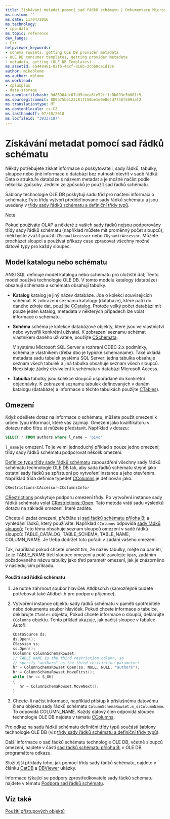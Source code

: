 ```yaml
---
title: Získávání metadat pomocí sad řádků schématu | Dokumentace Microsoftu
ms.custom: ''
ms.date: 11/04/2016
ms.technology:
- cpp-data
ms.topic: reference
dev_langs:
- C++
helpviewer_keywords:
- schema rowsets, getting OLE DB provider metadata
- OLE DB consumer templates, getting provider metadata
- metadata, getting (OLE DB Templates)
ms.assetid: 6b448461-82fb-4acf-816b-3cbb0ca1d186
author: mikeblome
ms.author: mblome
ms.workload:
- cplusplus
- data-storage
ms.openlocfilehash: 9d86984dc67dd5cbea6fe52ff1c8b099e5b061f5
ms.sourcegitcommit: 889a75be1232817150be1e0e8d4d7f48f5993af2
ms.translationtype: MT
ms.contentlocale: cs-CZ
ms.lasthandoff: 07/30/2018
ms.locfileid: "39337187"
---
```

# <a name="obtaining-metadata-with-schema-rowsets"></a>Získávání metadat pomocí sad řádků schématu
Někdy potřebujete získat informace o poskytovateli, sady řádků, tabulky, sloupce nebo jiné informace o databázi bez nutnosti otevřít v sadě řádků. Data o struktuře databáze s názvem metadat a je možné načíst podle několika způsoby. Jedním ze způsobů je použít sad řádků schématu.  
  
 Šablony technologie OLE DB poskytují sadu tříd pro načtení informací o schématu; Tyto třídy vytvoří předdefinované sady řádků schématu a jsou uvedeny v [třídy sady řádků schématu a definiční třídy typů](../../data/oledb/schema-rowset-classes-and-typedef-classes.md).  
  
> [!NOTE]
>  Pokud používáte OLAP a některé z vašich sady řádků nejsou podporovány třídy sady řádků schématu (například můžete mít proměnný počet sloupců), měli byste zvážit použití `CManualAccessor` nebo `CDynamicAccessor`. Můžete procházet sloupci a používat příkazy case zpracovat všechny možné datové typy pro každý sloupec.  
  
## <a name="catalogschema-model"></a>Model katalogu nebo schématu  
 ANSI SQL definuje model katalogu nebo schématu pro úložiště dat; Tento model používá technologie OLE DB. V tomto modelu katalogy (databáze) obsahují schémata a schémata obsahují tabulky.  
  
-   **Katalog** katalog je jiný název databáze. Jde o kolekci souvisejících schémat. K zobrazení seznamu katalogy (databáze), které patří do daného zdroje dat, použijte [CCatalog](../../data/oledb/ccatalogs-ccataloginfo.md). Protože velký počet databází mít pouze jeden katalog, metadata v některých případech lze volat informace o schématu.  
  
-   **Schéma** schéma je kolekce databázové objekty, které jsou ve vlastnictví nebo vytvořili konkrétní uživatel. K zobrazení seznamu schémat vlastníkem daného uživatele, použijte [CSchemata](../../data/oledb/cschemata-cschematainfo.md).  
  
     V systému Microsoft SQL Server a rozhraní ODBC 2.x podmínky, schéma je vlastníkem (třeba dbo je typické schemaname). Také ukládá metadata sadu tabulek systému SQL Server: jedna tabulka obsahuje seznam všech tabulek a jiná tabulka obsahuje seznam všech sloupců. Neexistuje žádný ekvivalent k schématu v databázi Microsoft Access.  
  
-   **Tabulka** tabulky jsou kolekce sloupců uspořádané do konkrétní objednávky. K zobrazení seznamu tabulek definovaných v daném katalogu (databáze) a informace o těchto tabulkách použijte [CTables](../../data/oledb/ctables-ctableinfo.md)).  
  
## <a name="restrictions"></a>Omezení  
 Když odešlete dotaz na informace o schématu, můžete použít omezení k určení typu informací, které vás zajímají. Omezení jako kvalifikátoru v dotazu nebo filtru si můžete představit. Například v dotazu:  
  
```sql  
SELECT * FROM authors where l_name = 'pivo'  
```  
  
 `l_name` je omezení. To je velmi jednoduchý příklad s pouze jedno omezení; třídy sady řádků schématu podporovat několik omezení.  
  
 [Definice typu třídy sady řádků schématu](../../data/oledb/schema-rowset-classes-and-typedef-classes.md) zapouzdření všechny sady řádků schématu technologie OLE DB tak, aby sada řádků schématu stejně jako ostatní sady řádků se zpřístupní po vytvoření instance a jeho otevřením. Například třída definice typedef [CColumns](../../data/oledb/ccolumns-ccolumnsinfo.md) je definován jako:  
  
```cpp  
CRestrictions<CAccessor<CColumnsInfo>  
```  
  
 [CRestrictions](../../data/oledb/crestrictions-class.md) poskytuje podporu omezení třídy. Po vytvoření instance sady řádků schématu volat [CRestrictions::Open](../../data/oledb/crestrictions-open.md). Tato metoda vrátí sadu výsledků dotazu na základě omezení, které zadáte.  
  
 Chcete-li zadat omezení, přečtěte si [sad řádků schématu příloha B:](http://go.microsoft.com/fwlink/p/?linkid=64681) a vyhledání řádků, který používáte. Například `CColumns` odpovídá [sady řádků sloupců](http://go.microsoft.com/fwlink/p/?linkid=64682); Toto téma obsahuje seznam sloupců omezení v sadě řádků sloupců: TABLE_CATALOG, TABLE_SCHEMA, TABLE_NAME, COLUMN_NAME. Je třeba dodržet toto pořadí v zadání vašeho omezení.  
  
 Tak, například pokud chcete omezit tím, že název tabulky, mějte na paměti, že je TABLE_NAME třetí sloupec omezení a poté zavolejte `Open`, zadáním požadovaného názvu tabulky jako třetí parametr omezení, jak je znázorněno v následujícím příkladu.  
  
#### <a name="to-use-schema-rowsets"></a>Použití sad řádků schématu  
  
1.  Je nutné zahrnout soubor hlaviček Atldbsch.h (samozřejmě budete potřebovat také Atldbcli.h pro podporu příjemce).  
  
2.  Vytvoření instance objektu sady řádků schématu v paměti spotřebitele nebo dokumentu soubor hlaviček. Pokud chcete informace o tabulce, deklarujte `CTables` objektu; Pokud chcete informace o sloupci, deklarujte `CColumns` objektu. Tento příklad ukazuje, jak načíst sloupce v tabulce Autoři:  
  
    ```cpp  
    CDataSource ds;  
    ds.Open();  
    CSession ss;  
    ss.Open();  
    CColumns ColumnSchemaRowset;  
    // TABLE_NAME is the third restriction column, so  
    // specify "authors" as the third restriction parameter:  
    hr = ColumnSchemaRowset.Open(ss, NULL, NULL, "authors");  
    hr = ColumnSchemaRowset.MoveFirst();  
    while (hr == S_OK)  
    {  
       hr = ColumnSchemaRowset.MoveNext();  
    }  
    ```  
  
3.  Chcete-li načíst informace, například přístup k příslušnému datovému členu objektu sady řádků schématu `ColumnSchemaRowset.m_szColumnName`. To odpovídá COLUMN_NAME. Každý datový člen odpovídá sloupec technologie OLE DB najdete v tématu [CColumns](../../data/oledb/ccolumns-ccolumnsinfo.md).  
  
 Pro odkaz na sadu řádků schématu definiční třídy typů součástí šablony technologie OLE DB (viz [třídy sady řádků schématu a definiční třídy typů](../../data/oledb/schema-rowset-classes-and-typedef-classes.md)).  
  
 Další informace o sad řádků schématu technologie OLE DB, včetně sloupců omezení, najdete v části [sad řádků schématu příloha B:](http://go.microsoft.com/fwlink/p/?linkid=64681) v OLE DB programátora odkazu.  
  
 Složitější příklady toho, jak pomocí třídy sady řádků schématu, najdete v článku [CatDB](http://msdn.microsoft.com/003d516b-2bf6-444e-8be5-4ebaa0b66046) a [DBViewer](http://msdn.microsoft.com/07620f99-c347-4d09-9ebc-2459e8049832) ukázky.  
  
 Informace týkající se podpory zprostředkovatele sady řádků schématu najdete v tématu [Podpora sad řádků schématu](../../data/oledb/supporting-schema-rowsets.md).  
  
## <a name="see-also"></a>Viz také  
 [Použití přístupových objektů](../../data/oledb/using-accessors.md)